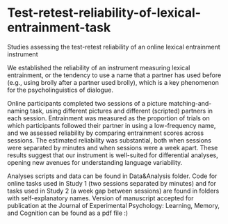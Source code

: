 # Test-retest-reliability-of-lexical-entrainment-task
Studies assessing the test-retest reliability of an online lexical entrainment instrument

We established the reliability of an instrument measuring lexical entrainment, or the tendency to use a name that a partner has used before (e.g., using brolly after a partner used brolly), which is a key phenomenon for the psycholinguistics of dialogue. 

Online participants completed two sessions of a picture matching-and-naming task, using different pictures and different (scripted) partners in each session. Entrainment was measured as the proportion of trials on which participants followed their partner in using a low-frequency name, and we assessed reliability by comparing entrainment scores across sessions. The estimated reliability was substantial, both when sessions were separated by minutes and when sessions were a week apart. These results suggest that our instrument is well-suited for differential analyses, opening new avenues for understanding language variability.

Analyses scripts and data can be found in Data&Analysis folder. 
Code for online tasks used in Study 1 (two sessions separated by minutes) and for tasks used in Study 2 (a week gap between sessions) are found in folders with self-explanatory names. 
Version of manuscript accepted for publication at the Journal of Experimental Psychology: Learning, Memory, and Cognition can be found as a pdf file :)

